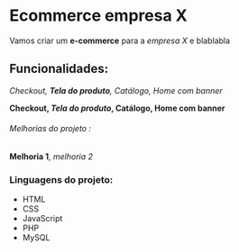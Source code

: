 # Ecommerce empresa X

Vamos criar um **e-commerce** para a _empresa X_ e blablabla

## Funcionalidades:

_Checkout, **Tela do produto**, Catálogo, Home com banner_

**Checkout, _Tela do produto_, Catálogo, Home com banner**

###### Melhorias do projeto :

**Melhoria 1**, _melhoria 2_

### Linguagens do projeto:

- HTML
- CSS
- JavaScript
- PHP
- MySQL
